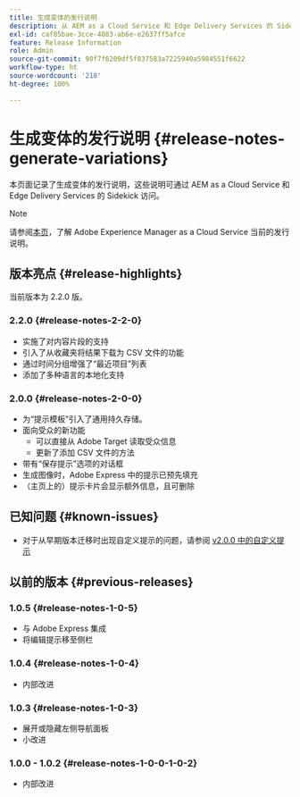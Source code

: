 ```yaml
---
title: 生成变体的发行说明
description: 从 AEM as a Cloud Service 和 Edge Delivery Services 的 Sidekick 访问生成变体的发布说明
exl-id: caf85bae-3cce-4083-ab6e-e2637ff5afce
feature: Release Information
role: Admin
source-git-commit: 90f7f6209df5f837583a7225940a5984551f6622
workflow-type: ht
source-wordcount: '218'
ht-degree: 100%

---
```


# 生成变体的发行说明  {#release-notes-generate-variations}

本页面记录了生成变体的发行说明，这些说明可通过 AEM as a Cloud Service 和 Edge Delivery Services 的 Sidekick 访问。

>[!NOTE]
>
>请参阅[本页](/help/release-notes/release-notes-cloud/release-notes-current.md)，了解 Adobe Experience Manager as a Cloud Service 当前的发行说明。

## 版本亮点 {#release-highlights}

当前版本为 2.2.0 版。

### 2.2.0 {#release-notes-2-2-0}

* 实施了对内容片段的支持
* 引入了从收藏夹将结果下载为 CSV 文件的功能
* 通过时间分组增强了“最近项目”列表
* 添加了多种语言的本地化支持

### 2.0.0 {#release-notes-2-0-0}

* 为“提示模板”引入了通用持久存储。
* 面向受众的新功能
   * 可以直接从 Adobe Target 读取受众信息
   * 更新了添加 CSV 文件的方法
* 带有“保存提示”选项的对话框
* 生成图像时，Adobe Express 中的提示已预先填充
* （主页上的）提示卡片会显示额外信息，且可删除

## 已知问题 {#known-issues}

* 对于从早期版本迁移时出现自定义提示的问题，请参阅 [v2.0.0 中的自定义提示](/help/generative-ai/generate-variations.md#custom-prompts-v200)

## 以前的版本 {#previous-releases}

### 1.0.5 {#release-notes-1-0-5}

* 与 Adobe Express 集成 
* 将编辑提示移至侧栏

### 1.0.4 {#release-notes-1-0-4}

* 内部改进

### 1.0.3 {#release-notes-1-0-3}

* 展开或隐藏左侧导航面板
* 小改进

### 1.0.0 - 1.0.2 {#release-notes-1-0-0-1-0-2}

* 内部改进
